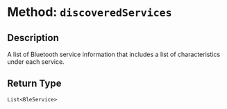 # Method: `discoveredServices`

## Description

A list of Bluetooth service information that includes a list of characteristics under each service.

## Return Type
`List<BleService>`

